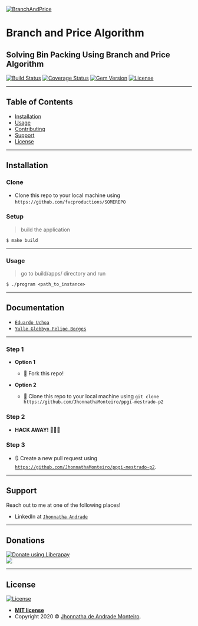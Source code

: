 
<a href="https://en.wikipedia.org/wiki/Branch_and_price"><img src="https://kuniga.files.wordpress.com/2011/10/envoltoria.png" title="BranchAndPrice" alt="BranchAndPrice"></a>


# Branch and Price Algorithm

## Solving Bin Packing Using Branch and Price Algorithm

[![Build Status](http://img.shields.io/travis/badges/badgerbadgerbadger.svg?style=flat-square)](https://travis-ci.org/badges/badgerbadgerbadger) 
[![Coverage Status](http://img.shields.io/coveralls/badges/badgerbadgerbadger.svg?style=flat-square)](https://coveralls.io/r/badges/badgerbadgerbadger) 
[![Gem Version](http://img.shields.io/gem/v/badgerbadgerbadger.svg?style=flat-square)](https://rubygems.org/gems/badgerbadgerbadger) 
[![License](http://img.shields.io/:license-mit-blue.svg?style=flat-square)](http://badges.mit-license.org) 

---

## Table of Contents

- [Installation](#installation)
- [Usage](#Usage)
- [Contributing](#contributing)
- [Support](#support)
- [License](#license)

---

## Installation

### Clone

- Clone this repo to your local machine using `https://github.com/fvcproductions/SOMEREPO`

### Setup


> build the application

```shell
$ make build
```

---

### Usage
> go to build/apps/ directory and run

```shell
$ ./program <path_to_instance>
```

---

## Documentation

- <a href="http://www2.ic.uff.br/elavio/mini1.pdf" target="_blank">`Eduardo Uchoa`</a>
- <a href="http://repositorio.unicamp.br/bitstream/REPOSIP/321614/1/Borges_YulleGlebbyoFelipe_M.pdf" target="_blank">`Yulle Glebbyo Felipe Borges`</a>

---

### Step 1

- **Option 1**
    - 🍴 Fork this repo!

- **Option 2**
    - 👯 Clone this repo to your local machine using `git clone https://github.com/JhonnathaMonteiro/ppgi-mestrado-p2`

### Step 2

- **HACK AWAY!** 🔨🔨🔨

### Step 3

- 🔃 Create a new pull request using <a href="https://github.com/JhonnathaMonteiro/ppgi-mestrado-p2" target="_blank">`https://github.com/JhonnathaMonteiro/ppgi-mestrado-p2`</a>.

---

## Support

Reach out to me at one of the following places!

- LinkedIn at <a href="https://www.linkedin.com/in/jhonnatha-andrade-144493a3/" target="_blank">`Jhonnatha Andrade`</a>

---

## Donations

<noscript><a href="https://liberapay.com/Jhonnatha/"><img alt="Donate using Liberapay" src="https://liberapay.com/assets/widgets/donate.svg"></a></noscript> \
<img src="http://img.shields.io/liberapay/goal/Jhonnatha.svg?logo=liberapay">


---

## License

[![License](http://img.shields.io/:license-mit-blue.svg?style=flat-square)](http://badges.mit-license.org)

- **[MIT license](http://opensource.org/licenses/mit-license.php)**
- Copyright 2020 © <a href="https://github.com/JhonnathaMonteiro" target="_blank">Jhonnatha de Andrade Monteiro</a>.